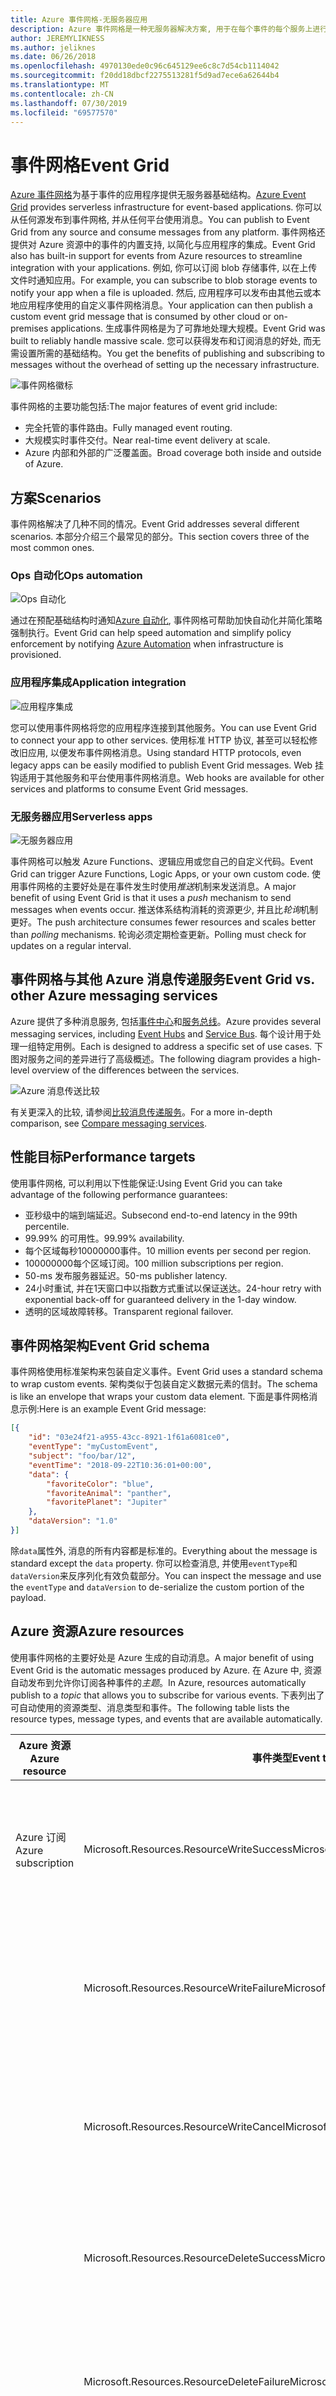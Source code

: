 ```yaml
---
title: Azure 事件网格-无服务器应用
description: Azure 事件网格是一种无服务器解决方案, 用于在每个事件的每个服务上进行大规模的事件传递和路由。
author: JEREMYLIKNESS
ms.author: jeliknes
ms.date: 06/26/2018
ms.openlocfilehash: 4970130ede0c96c645129ee6c8c7d54cb1114042
ms.sourcegitcommit: f20dd18dbcf2275513281f5d9ad7ece6a62644b4
ms.translationtype: MT
ms.contentlocale: zh-CN
ms.lasthandoff: 07/30/2019
ms.locfileid: "69577570"
---
```

# <a name="event-grid"></a><span data-ttu-id="b5444-103">事件网格</span><span class="sxs-lookup"><span data-stu-id="b5444-103">Event Grid</span></span>

<span data-ttu-id="b5444-104">[Azure 事件网格](/azure/event-grid/overview)为基于事件的应用程序提供无服务器基础结构。</span><span class="sxs-lookup"><span data-stu-id="b5444-104">[Azure Event Grid](/azure/event-grid/overview) provides serverless infrastructure for event-based applications.</span></span> <span data-ttu-id="b5444-105">你可以从任何源发布到事件网格, 并从任何平台使用消息。</span><span class="sxs-lookup"><span data-stu-id="b5444-105">You can publish to Event Grid from any source and consume messages from any platform.</span></span> <span data-ttu-id="b5444-106">事件网格还提供对 Azure 资源中的事件的内置支持, 以简化与应用程序的集成。</span><span class="sxs-lookup"><span data-stu-id="b5444-106">Event Grid also has built-in support for events from Azure resources to streamline integration with your applications.</span></span> <span data-ttu-id="b5444-107">例如, 你可以订阅 blob 存储事件, 以在上传文件时通知应用。</span><span class="sxs-lookup"><span data-stu-id="b5444-107">For example, you can subscribe to blob storage events to notify your app when a file is uploaded.</span></span> <span data-ttu-id="b5444-108">然后, 应用程序可以发布由其他云或本地应用程序使用的自定义事件网格消息。</span><span class="sxs-lookup"><span data-stu-id="b5444-108">Your application can then publish a custom event grid message that is consumed by other cloud or on-premises applications.</span></span> <span data-ttu-id="b5444-109">生成事件网格是为了可靠地处理大规模。</span><span class="sxs-lookup"><span data-stu-id="b5444-109">Event Grid was built to reliably handle massive scale.</span></span> <span data-ttu-id="b5444-110">您可以获得发布和订阅消息的好处, 而无需设置所需的基础结构。</span><span class="sxs-lookup"><span data-stu-id="b5444-110">You get the benefits of publishing and subscribing to messages without the overhead of setting up the necessary infrastructure.</span></span>

![事件网格徽标](./media/event-grid-logo.png)

<span data-ttu-id="b5444-112">事件网格的主要功能包括:</span><span class="sxs-lookup"><span data-stu-id="b5444-112">The major features of event grid include:</span></span>

* <span data-ttu-id="b5444-113">完全托管的事件路由。</span><span class="sxs-lookup"><span data-stu-id="b5444-113">Fully managed event routing.</span></span>
* <span data-ttu-id="b5444-114">大规模实时事件交付。</span><span class="sxs-lookup"><span data-stu-id="b5444-114">Near real-time event delivery at scale.</span></span>
* <span data-ttu-id="b5444-115">Azure 内部和外部的广泛覆盖面。</span><span class="sxs-lookup"><span data-stu-id="b5444-115">Broad coverage both inside and outside of Azure.</span></span>

## <a name="scenarios"></a><span data-ttu-id="b5444-116">方案</span><span class="sxs-lookup"><span data-stu-id="b5444-116">Scenarios</span></span>

<span data-ttu-id="b5444-117">事件网格解决了几种不同的情况。</span><span class="sxs-lookup"><span data-stu-id="b5444-117">Event Grid addresses several different scenarios.</span></span> <span data-ttu-id="b5444-118">本部分介绍三个最常见的部分。</span><span class="sxs-lookup"><span data-stu-id="b5444-118">This section covers three of the most common ones.</span></span>

### <a name="ops-automation"></a><span data-ttu-id="b5444-119">Ops 自动化</span><span class="sxs-lookup"><span data-stu-id="b5444-119">Ops automation</span></span>

![Ops 自动化](./media/ops-automation.png)

<span data-ttu-id="b5444-121">通过在预配基础结构时通知[Azure 自动化](https://docs.microsoft.com/azure/automation), 事件网格可帮助加快自动化并简化策略强制执行。</span><span class="sxs-lookup"><span data-stu-id="b5444-121">Event Grid can help speed automation and simplify policy enforcement by notifying [Azure Automation](https://docs.microsoft.com/azure/automation) when infrastructure is provisioned.</span></span>

### <a name="application-integration"></a><span data-ttu-id="b5444-122">应用程序集成</span><span class="sxs-lookup"><span data-stu-id="b5444-122">Application integration</span></span>

![应用程序集成](./media/app-integration.png)

<span data-ttu-id="b5444-124">您可以使用事件网格将您的应用程序连接到其他服务。</span><span class="sxs-lookup"><span data-stu-id="b5444-124">You can use Event Grid to connect your app to other services.</span></span> <span data-ttu-id="b5444-125">使用标准 HTTP 协议, 甚至可以轻松修改旧应用, 以便发布事件网格消息。</span><span class="sxs-lookup"><span data-stu-id="b5444-125">Using standard HTTP protocols, even legacy apps can be easily modified to publish Event Grid messages.</span></span> <span data-ttu-id="b5444-126">Web 挂钩适用于其他服务和平台使用事件网格消息。</span><span class="sxs-lookup"><span data-stu-id="b5444-126">Web hooks are available for other services and platforms to consume Event Grid messages.</span></span>

### <a name="serverless-apps"></a><span data-ttu-id="b5444-127">无服务器应用</span><span class="sxs-lookup"><span data-stu-id="b5444-127">Serverless apps</span></span>

![无服务器应用](./media/serverless-apps.png)

<span data-ttu-id="b5444-129">事件网格可以触发 Azure Functions、逻辑应用或您自己的自定义代码。</span><span class="sxs-lookup"><span data-stu-id="b5444-129">Event Grid can trigger Azure Functions, Logic Apps, or your own custom code.</span></span> <span data-ttu-id="b5444-130">使用事件网格的主要好处是在事件发生时使用*推送*机制来发送消息。</span><span class="sxs-lookup"><span data-stu-id="b5444-130">A major benefit of using Event Grid is that it uses a *push* mechanism to send messages when events occur.</span></span> <span data-ttu-id="b5444-131">推送体系结构消耗的资源更少, 并且比*轮询*机制更好。</span><span class="sxs-lookup"><span data-stu-id="b5444-131">The push architecture consumes fewer resources and scales better than *polling* mechanisms.</span></span> <span data-ttu-id="b5444-132">轮询必须定期检查更新。</span><span class="sxs-lookup"><span data-stu-id="b5444-132">Polling must check for updates on a regular interval.</span></span>

## <a name="event-grid-vs-other-azure-messaging-services"></a><span data-ttu-id="b5444-133">事件网格与其他 Azure 消息传递服务</span><span class="sxs-lookup"><span data-stu-id="b5444-133">Event Grid vs. other Azure messaging services</span></span>

<span data-ttu-id="b5444-134">Azure 提供了多种消息服务, 包括[事件中心](https://docs.microsoft.com/azure/event-hubs)和[服务总线](https://docs.microsoft.com/azure/service-bus-messaging)。</span><span class="sxs-lookup"><span data-stu-id="b5444-134">Azure provides several messaging services, including [Event Hubs](https://docs.microsoft.com/azure/event-hubs) and [Service Bus](https://docs.microsoft.com/azure/service-bus-messaging).</span></span> <span data-ttu-id="b5444-135">每个设计用于处理一组特定用例。</span><span class="sxs-lookup"><span data-stu-id="b5444-135">Each is designed to address a specific set of use cases.</span></span> <span data-ttu-id="b5444-136">下图对服务之间的差异进行了高级概述。</span><span class="sxs-lookup"><span data-stu-id="b5444-136">The following diagram provides a high-level overview of the differences between the services.</span></span>

![Azure 消息传送比较](./media/azure-messaging-services.png)

<span data-ttu-id="b5444-138">有关更深入的比较, 请参阅[比较消息传递服务](https://docs.microsoft.com/azure/event-grid/compare-messaging-services)。</span><span class="sxs-lookup"><span data-stu-id="b5444-138">For a more in-depth comparison, see [Compare messaging services](https://docs.microsoft.com/azure/event-grid/compare-messaging-services).</span></span>

## <a name="performance-targets"></a><span data-ttu-id="b5444-139">性能目标</span><span class="sxs-lookup"><span data-stu-id="b5444-139">Performance targets</span></span>

<span data-ttu-id="b5444-140">使用事件网格, 可以利用以下性能保证:</span><span class="sxs-lookup"><span data-stu-id="b5444-140">Using Event Grid you can take advantage of the following performance guarantees:</span></span>

* <span data-ttu-id="b5444-141">亚秒级中的端到端延迟。</span><span class="sxs-lookup"><span data-stu-id="b5444-141">Subsecond end-to-end latency in the 99th percentile.</span></span>
* <span data-ttu-id="b5444-142">99.99% 的可用性。</span><span class="sxs-lookup"><span data-stu-id="b5444-142">99.99% availability.</span></span>
* <span data-ttu-id="b5444-143">每个区域每秒10000000事件。</span><span class="sxs-lookup"><span data-stu-id="b5444-143">10 million events per second per region.</span></span>
* <span data-ttu-id="b5444-144">100000000每个区域订阅。</span><span class="sxs-lookup"><span data-stu-id="b5444-144">100 million subscriptions per region.</span></span>
* <span data-ttu-id="b5444-145">50-ms 发布服务器延迟。</span><span class="sxs-lookup"><span data-stu-id="b5444-145">50-ms publisher latency.</span></span>
* <span data-ttu-id="b5444-146">24小时重试, 并在1天窗口中以指数方式重试以保证送达。</span><span class="sxs-lookup"><span data-stu-id="b5444-146">24-hour retry with exponential back-off for guaranteed delivery in the 1-day window.</span></span>
* <span data-ttu-id="b5444-147">透明的区域故障转移。</span><span class="sxs-lookup"><span data-stu-id="b5444-147">Transparent regional failover.</span></span>

## <a name="event-grid-schema"></a><span data-ttu-id="b5444-148">事件网格架构</span><span class="sxs-lookup"><span data-stu-id="b5444-148">Event Grid schema</span></span>

<span data-ttu-id="b5444-149">事件网格使用标准架构来包装自定义事件。</span><span class="sxs-lookup"><span data-stu-id="b5444-149">Event Grid uses a standard schema to wrap custom events.</span></span> <span data-ttu-id="b5444-150">架构类似于包装自定义数据元素的信封。</span><span class="sxs-lookup"><span data-stu-id="b5444-150">The schema is like an envelope that wraps your custom data element.</span></span> <span data-ttu-id="b5444-151">下面是事件网格消息示例:</span><span class="sxs-lookup"><span data-stu-id="b5444-151">Here is an example Event Grid message:</span></span>

```json
[{
    "id": "03e24f21-a955-43cc-8921-1f61a6081ce0",
    "eventType": "myCustomEvent",
    "subject": "foo/bar/12",
    "eventTime": "2018-09-22T10:36:01+00:00",
    "data": {
        "favoriteColor": "blue",
        "favoriteAnimal": "panther",
        "favoritePlanet": "Jupiter"
    },
    "dataVersion": "1.0"
}]
```

<span data-ttu-id="b5444-152">除`data`属性外, 消息的所有内容都是标准的。</span><span class="sxs-lookup"><span data-stu-id="b5444-152">Everything about the message is standard except the `data` property.</span></span> <span data-ttu-id="b5444-153">你可以检查消息, 并使用`eventType`和`dataVersion`来反序列化有效负载部分。</span><span class="sxs-lookup"><span data-stu-id="b5444-153">You can inspect the message and use the `eventType` and `dataVersion` to de-serialize the custom portion of the payload.</span></span>

## <a name="azure-resources"></a><span data-ttu-id="b5444-154">Azure 资源</span><span class="sxs-lookup"><span data-stu-id="b5444-154">Azure resources</span></span>

<span data-ttu-id="b5444-155">使用事件网格的主要好处是 Azure 生成的自动消息。</span><span class="sxs-lookup"><span data-stu-id="b5444-155">A major benefit of using Event Grid is the automatic messages produced by Azure.</span></span> <span data-ttu-id="b5444-156">在 Azure 中, 资源自动发布到允许你订阅各种事件的*主题*。</span><span class="sxs-lookup"><span data-stu-id="b5444-156">In Azure, resources automatically publish to a *topic* that allows you to subscribe for various events.</span></span> <span data-ttu-id="b5444-157">下表列出了可自动使用的资源类型、消息类型和事件。</span><span class="sxs-lookup"><span data-stu-id="b5444-157">The following table lists the resource types, message types, and events that are available automatically.</span></span>

| <span data-ttu-id="b5444-158">Azure 资源</span><span class="sxs-lookup"><span data-stu-id="b5444-158">Azure resource</span></span> | <span data-ttu-id="b5444-159">事件类型</span><span class="sxs-lookup"><span data-stu-id="b5444-159">Event type</span></span> | <span data-ttu-id="b5444-160">描述</span><span class="sxs-lookup"><span data-stu-id="b5444-160">Description</span></span> |
| -------------- | ---------- | ----------- |
| <span data-ttu-id="b5444-161">Azure 订阅</span><span class="sxs-lookup"><span data-stu-id="b5444-161">Azure subscription</span></span> | <span data-ttu-id="b5444-162">Microsoft.Resources.ResourceWriteSuccess</span><span class="sxs-lookup"><span data-stu-id="b5444-162">Microsoft.Resources.ResourceWriteSuccess</span></span> | <span data-ttu-id="b5444-163">当资源创建或更新操作成功时引发。</span><span class="sxs-lookup"><span data-stu-id="b5444-163">Raised when a resource create or update operation succeeds.</span></span> |
| | <span data-ttu-id="b5444-164">Microsoft.Resources.ResourceWriteFailure</span><span class="sxs-lookup"><span data-stu-id="b5444-164">Microsoft.Resources.ResourceWriteFailure</span></span> | <span data-ttu-id="b5444-165">当资源创建或更新操作失败时引发。</span><span class="sxs-lookup"><span data-stu-id="b5444-165">Raised when a resource create or update operation fails.</span></span> |
| | <span data-ttu-id="b5444-166">Microsoft.Resources.ResourceWriteCancel</span><span class="sxs-lookup"><span data-stu-id="b5444-166">Microsoft.Resources.ResourceWriteCancel</span></span> | <span data-ttu-id="b5444-167">在取消资源创建或更新操作时引发。</span><span class="sxs-lookup"><span data-stu-id="b5444-167">Raised when a resource create or update operation is canceled.</span></span> |
|  | <span data-ttu-id="b5444-168">Microsoft.Resources.ResourceDeleteSuccess</span><span class="sxs-lookup"><span data-stu-id="b5444-168">Microsoft.Resources.ResourceDeleteSuccess</span></span> | <span data-ttu-id="b5444-169">在资源删除操作成功时引发。</span><span class="sxs-lookup"><span data-stu-id="b5444-169">Raised when a resource delete operation succeeds.</span></span> |
|  | <span data-ttu-id="b5444-170">Microsoft.Resources.ResourceDeleteFailure</span><span class="sxs-lookup"><span data-stu-id="b5444-170">Microsoft.Resources.ResourceDeleteFailure</span></span> | <span data-ttu-id="b5444-171">在资源删除操作失败时引发。</span><span class="sxs-lookup"><span data-stu-id="b5444-171">Raised when a resource delete operation fails.</span></span> |
| | <span data-ttu-id="b5444-172">Microsoft.Resources.ResourceDeleteCancel</span><span class="sxs-lookup"><span data-stu-id="b5444-172">Microsoft.Resources.ResourceDeleteCancel</span></span> | <span data-ttu-id="b5444-173">在取消资源删除操作时引发。</span><span class="sxs-lookup"><span data-stu-id="b5444-173">Raised when a resource delete operation is canceled.</span></span> <span data-ttu-id="b5444-174">取消模板部署时发生此事件。</span><span class="sxs-lookup"><span data-stu-id="b5444-174">This event happens when a template deployment is canceled.</span></span> |
| <span data-ttu-id="b5444-175">Blob 存储</span><span class="sxs-lookup"><span data-stu-id="b5444-175">Blob storage</span></span> | <span data-ttu-id="b5444-176">Microsoft.Storage.BlobCreated</span><span class="sxs-lookup"><span data-stu-id="b5444-176">Microsoft.Storage.BlobCreated</span></span> | <span data-ttu-id="b5444-177">创建 blob 时引发。</span><span class="sxs-lookup"><span data-stu-id="b5444-177">Raised when a blob is created.</span></span> |
| | <span data-ttu-id="b5444-178">Microsoft.Storage.BlobDeleted</span><span class="sxs-lookup"><span data-stu-id="b5444-178">Microsoft.Storage.BlobDeleted</span></span> | <span data-ttu-id="b5444-179">删除 blob 时引发。</span><span class="sxs-lookup"><span data-stu-id="b5444-179">Raised when a blob is deleted.</span></span> |
| <span data-ttu-id="b5444-180">事件中心</span><span class="sxs-lookup"><span data-stu-id="b5444-180">Event hubs</span></span> | <span data-ttu-id="b5444-181">Microsoft.EventHub.CaptureFileCreated</span><span class="sxs-lookup"><span data-stu-id="b5444-181">Microsoft.EventHub.CaptureFileCreated</span></span> | <span data-ttu-id="b5444-182">创建捕获文件时引发。</span><span class="sxs-lookup"><span data-stu-id="b5444-182">Raised when a capture file is created.</span></span>
| <span data-ttu-id="b5444-183">IoT 中心</span><span class="sxs-lookup"><span data-stu-id="b5444-183">IoT Hub</span></span> | <span data-ttu-id="b5444-184">Microsoft.Devices.DeviceCreated</span><span class="sxs-lookup"><span data-stu-id="b5444-184">Microsoft.Devices.DeviceCreated</span></span> | <span data-ttu-id="b5444-185">当设备注册到 IoT 中心时发布。</span><span class="sxs-lookup"><span data-stu-id="b5444-185">Published when a device is registered to an IoT hub.</span></span> |
| | <span data-ttu-id="b5444-186">Microsoft.Devices.DeviceDeleted</span><span class="sxs-lookup"><span data-stu-id="b5444-186">Microsoft.Devices.DeviceDeleted</span></span> | <span data-ttu-id="b5444-187">从 IoT 中心删除设备时发布。</span><span class="sxs-lookup"><span data-stu-id="b5444-187">Published when a device is deleted from an IoT hub.</span></span> |
| <span data-ttu-id="b5444-188">资源组</span><span class="sxs-lookup"><span data-stu-id="b5444-188">Resource groups</span></span> | <span data-ttu-id="b5444-189">Microsoft.Resources.ResourceWriteSuccess</span><span class="sxs-lookup"><span data-stu-id="b5444-189">Microsoft.Resources.ResourceWriteSuccess</span></span> | <span data-ttu-id="b5444-190">当资源创建或更新操作成功时引发。</span><span class="sxs-lookup"><span data-stu-id="b5444-190">Raised when a resource create or update operation succeeds.</span></span> |
| | <span data-ttu-id="b5444-191">Microsoft.Resources.ResourceWriteFailure</span><span class="sxs-lookup"><span data-stu-id="b5444-191">Microsoft.Resources.ResourceWriteFailure</span></span> | <span data-ttu-id="b5444-192">当资源创建或更新操作失败时引发。</span><span class="sxs-lookup"><span data-stu-id="b5444-192">Raised when a resource create or update operation fails.</span></span> |
| | <span data-ttu-id="b5444-193">Microsoft.Resources.ResourceWriteCancel</span><span class="sxs-lookup"><span data-stu-id="b5444-193">Microsoft.Resources.ResourceWriteCancel</span></span> | <span data-ttu-id="b5444-194">在取消资源创建或更新操作时引发。</span><span class="sxs-lookup"><span data-stu-id="b5444-194">Raised when a resource create or update operation is canceled.</span></span> |
| | <span data-ttu-id="b5444-195">Microsoft.Resources.ResourceDeleteSuccess</span><span class="sxs-lookup"><span data-stu-id="b5444-195">Microsoft.Resources.ResourceDeleteSuccess</span></span> | <span data-ttu-id="b5444-196">在资源删除操作成功时引发。</span><span class="sxs-lookup"><span data-stu-id="b5444-196">Raised when a resource delete operation succeeds.</span></span> |
| | <span data-ttu-id="b5444-197">Microsoft.Resources.ResourceDeleteFailure</span><span class="sxs-lookup"><span data-stu-id="b5444-197">Microsoft.Resources.ResourceDeleteFailure</span></span> | <span data-ttu-id="b5444-198">在资源删除操作失败时引发。</span><span class="sxs-lookup"><span data-stu-id="b5444-198">Raised when a resource delete operation fails.</span></span> |
| | <span data-ttu-id="b5444-199">Microsoft.Resources.ResourceDeleteCancel</span><span class="sxs-lookup"><span data-stu-id="b5444-199">Microsoft.Resources.ResourceDeleteCancel</span></span> | <span data-ttu-id="b5444-200">在取消资源删除操作时引发。</span><span class="sxs-lookup"><span data-stu-id="b5444-200">Raised when a resource delete operation is canceled.</span></span> <span data-ttu-id="b5444-201">取消模板部署时发生此事件。</span><span class="sxs-lookup"><span data-stu-id="b5444-201">This event happens when a template deployment is canceled.</span></span> |

<span data-ttu-id="b5444-202">有关详细信息, 请参阅[Azure 事件网格事件架构](https://docs.microsoft.com/azure/event-grid/event-schema)。</span><span class="sxs-lookup"><span data-stu-id="b5444-202">For more information, see [Azure Event Grid event schema](https://docs.microsoft.com/azure/event-grid/event-schema).</span></span>

<span data-ttu-id="b5444-203">你可以从任何类型的应用程序 (甚至是在本地运行的应用程序) 访问事件网格。</span><span class="sxs-lookup"><span data-stu-id="b5444-203">You can access Event Grid from any type of application, even one that runs on-premises.</span></span>

## <a name="conclusion"></a><span data-ttu-id="b5444-204">结束语</span><span class="sxs-lookup"><span data-stu-id="b5444-204">Conclusion</span></span>

<span data-ttu-id="b5444-205">在本章中, 你了解了由 Azure Functions、逻辑应用和事件网格组成的 Azure 无服务器平台。</span><span class="sxs-lookup"><span data-stu-id="b5444-205">In this chapter you learned about the Azure serverless platform that is composed of Azure Functions, Logic Apps, and Event Grid.</span></span> <span data-ttu-id="b5444-206">你可以使用这些资源来构建完全无服务器的应用程序体系结构, 或创建与其他云资源和本地服务器交互的混合解决方案。</span><span class="sxs-lookup"><span data-stu-id="b5444-206">You can use these resources to build an entirely serverless app architecture, or create a hybrid solution that interacts with other cloud resources and on-premises servers.</span></span> <span data-ttu-id="b5444-207">与无服务器数据平台 (如[AZURE SQL](https://docs.microsoft.com/azure/sql-database)或[CosmosDB](https://docs.microsoft.com/azure/cosmos-db/introduction)) 结合使用, 可以构建完全托管的云本机应用程序。</span><span class="sxs-lookup"><span data-stu-id="b5444-207">Combined with a serverless data platform such as [Azure SQL](https://docs.microsoft.com/azure/sql-database) or [CosmosDB](https://docs.microsoft.com/azure/cosmos-db/introduction), you can build fully managed cloud native applications.</span></span>

## <a name="recommended-resources"></a><span data-ttu-id="b5444-208">推荐的资源</span><span class="sxs-lookup"><span data-stu-id="b5444-208">Recommended resources</span></span>

* [<span data-ttu-id="b5444-209">应用服务计划</span><span class="sxs-lookup"><span data-stu-id="b5444-209">App service plans</span></span>](https://docs.microsoft.com/azure/app-service/azure-web-sites-web-hosting-plans-in-depth-overview)
* [<span data-ttu-id="b5444-210">Application Insights</span><span class="sxs-lookup"><span data-stu-id="b5444-210">Application Insights</span></span>](https://docs.microsoft.com/azure/application-insights)
* [<span data-ttu-id="b5444-211">Application Insights 分析</span><span class="sxs-lookup"><span data-stu-id="b5444-211">Application Insights Analytics</span></span>](https://docs.microsoft.com/azure/application-insights/app-insights-analytics)
* [<span data-ttu-id="b5444-212">Microsoft利用无服务器 Azure Functions 将你的应用引入云</span><span class="sxs-lookup"><span data-stu-id="b5444-212">Azure: Bring your app to the cloud with serverless Azure Functions</span></span>](https://channel9.msdn.com/events/Connect/2017/E102)
* [<span data-ttu-id="b5444-213">Azure 事件网格</span><span class="sxs-lookup"><span data-stu-id="b5444-213">Azure Event Grid</span></span>](https://docs.microsoft.com/azure/event-grid/overview)
* [<span data-ttu-id="b5444-214">Azure 事件网格事件架构</span><span class="sxs-lookup"><span data-stu-id="b5444-214">Azure Event Grid event schema</span></span>](https://docs.microsoft.com/azure/event-grid/event-schema)
* [<span data-ttu-id="b5444-215">Azure 事件中心</span><span class="sxs-lookup"><span data-stu-id="b5444-215">Azure Event Hubs</span></span>](https://docs.microsoft.com/azure/event-hubs)
* [<span data-ttu-id="b5444-216">Azure Functions 文档</span><span class="sxs-lookup"><span data-stu-id="b5444-216">Azure Functions documentation</span></span>](https://docs.microsoft.com/azure/azure-functions)
* [<span data-ttu-id="b5444-217">Azure Functions 触发器和绑定概念</span><span class="sxs-lookup"><span data-stu-id="b5444-217">Azure Functions triggers and bindings concepts</span></span>](https://docs.microsoft.com/azure/azure-functions/functions-triggers-bindings)
* [<span data-ttu-id="b5444-218">Azure 逻辑应用</span><span class="sxs-lookup"><span data-stu-id="b5444-218">Azure Logic Apps</span></span>](https://docs.microsoft.com/azure/logic-apps)
* [<span data-ttu-id="b5444-219">Azure 服务总线</span><span class="sxs-lookup"><span data-stu-id="b5444-219">Azure Service Bus</span></span>](https://docs.microsoft.com/azure/service-bus-messaging)
* [<span data-ttu-id="b5444-220">Azure 表存储</span><span class="sxs-lookup"><span data-stu-id="b5444-220">Azure Table Storage</span></span>](https://docs.microsoft.com/azure/cosmos-db/table-storage-overview)
* [<span data-ttu-id="b5444-221">比较函数1.x 和2。x</span><span class="sxs-lookup"><span data-stu-id="b5444-221">Compare functions 1.x and 2.x</span></span>](https://docs.microsoft.com/azure/azure-functions/functions-versions)
* [<span data-ttu-id="b5444-222">通过 Azure 本地数据网关连接到本地数据源</span><span class="sxs-lookup"><span data-stu-id="b5444-222">Connecting to on-premises data sources with Azure On-premises Data Gateway</span></span>](https://docs.microsoft.com/azure/analysis-services/analysis-services-gateway)
* [<span data-ttu-id="b5444-223">在 Azure 门户中创建第一个函数</span><span class="sxs-lookup"><span data-stu-id="b5444-223">Create your first function in the Azure portal</span></span>](https://docs.microsoft.com/azure/azure-functions/functions-create-first-azure-function)
* [<span data-ttu-id="b5444-224">使用 Azure CLI 创建第一个函数</span><span class="sxs-lookup"><span data-stu-id="b5444-224">Create your first function using the Azure CLI</span></span>](https://docs.microsoft.com/azure/azure-functions/functions-create-first-azure-function-azure-cli)
* [<span data-ttu-id="b5444-225">使用 Visual Studio 创建第一个函数</span><span class="sxs-lookup"><span data-stu-id="b5444-225">Create your first function using Visual Studio</span></span>](https://docs.microsoft.com/azure/azure-functions/functions-create-your-first-function-visual-studio)
* [<span data-ttu-id="b5444-226">函数支持的语言</span><span class="sxs-lookup"><span data-stu-id="b5444-226">Functions supported languages</span></span>](https://docs.microsoft.com/azure/azure-functions/supported-languages)
* [<span data-ttu-id="b5444-227">监视 Azure Functions</span><span class="sxs-lookup"><span data-stu-id="b5444-227">Monitor Azure Functions</span></span>](https://docs.microsoft.com/azure/azure-functions/functions-monitoring)
* [<span data-ttu-id="b5444-228">使用 Azure Functions 代理</span><span class="sxs-lookup"><span data-stu-id="b5444-228">Work with Azure Functions Proxies</span></span>](https://docs.microsoft.com/azure/azure-functions/functions-proxies)

>[!div class="step-by-step"]
><span data-ttu-id="b5444-229">[上一页](logic-apps.md)
>[下一页](durable-azure-functions.md)</span><span class="sxs-lookup"><span data-stu-id="b5444-229">[Previous](logic-apps.md)
[Next](durable-azure-functions.md)</span></span>

